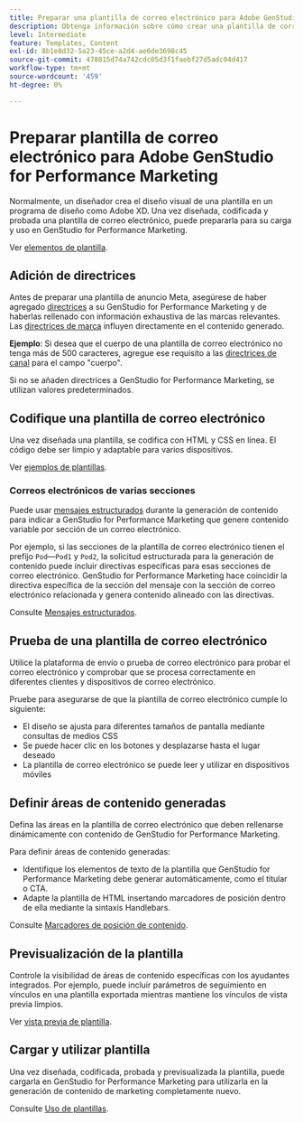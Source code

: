 ```yaml
---
title: Preparar una plantilla de correo electrónico para Adobe GenStudio for Performance Marketing
description: Obtenga información sobre cómo crear una plantilla de correo electrónico personalizada para Adobe GenStudio for Performance Marketing.
level: Intermediate
feature: Templates, Content
exl-id: 8b1e8d32-5a23-45ce-a2d4-ae6de3698c45
source-git-commit: 478815d74a742cdc05d3f1faebf27d5adc04d417
workflow-type: tm+mt
source-wordcount: '459'
ht-degree: 0%

---
```


# Preparar plantilla de correo electrónico para Adobe GenStudio for Performance Marketing

Normalmente, un diseñador crea el diseño visual de una plantilla en un programa de diseño como Adobe XD. Una vez diseñada, codificada y probada una plantilla de correo electrónico, puede prepararla para su carga y uso en GenStudio for Performance Marketing.

Ver [elementos de plantilla](use-templates.md#template-elements).

## Adición de directrices

Antes de preparar una plantilla de anuncio Meta, asegúrese de haber agregado [directrices](/help/user-guide/guidelines/overview.md) a su GenStudio for Performance Marketing y de haberlas rellenado con información exhaustiva de las marcas relevantes. Las [directrices de marca](/help/user-guide/guidelines/brands.md) influyen directamente en el contenido generado.

**Ejemplo**: Si desea que el cuerpo de una plantilla de correo electrónico no tenga más de 500 caracteres, agregue ese requisito a las [directrices de canal](/help/user-guide/guidelines/brands.md#channel-guidelines) para el campo &quot;cuerpo&quot;.

Si no se añaden directrices a GenStudio for Performance Marketing, se utilizan valores predeterminados.

## Codifique una plantilla de correo electrónico

Una vez diseñada una plantilla, se codifica con HTML y CSS en línea. El código debe ser limpio y adaptable para varios dispositivos.

Ver [ejemplos de plantillas](/help/user-guide/content/customize-template.md#template-examples).

### Correos electrónicos de varias secciones

Puede usar [mensajes estructurados](/help/user-guide/effective-prompts.md#structured-prompts) durante la generación de contenido para indicar a GenStudio for Performance Marketing que genere contenido variable por sección de un correo electrónico.

Por ejemplo, si las secciones de la plantilla de correo electrónico tienen el prefijo `Pod`—`Pod1` y `Pod2`, la solicitud estructurada para la generación de contenido puede incluir directivas específicas para esas secciones de correo electrónico. GenStudio for Performance Marketing hace coincidir la directiva específica de la sección del mensaje con la sección de correo electrónico relacionada y genera contenido alineado con las directivas.

Consulte [Mensajes estructurados](/help/user-guide/effective-prompts.md#structured-prompts).

## Prueba de una plantilla de correo electrónico

Utilice la plataforma de envío o prueba de correo electrónico para probar el correo electrónico y comprobar que se procesa correctamente en diferentes clientes y dispositivos de correo electrónico.

Pruebe para asegurarse de que la plantilla de correo electrónico cumple lo siguiente:

* El diseño se ajusta para diferentes tamaños de pantalla mediante consultas de medios CSS
* Se puede hacer clic en los botones y desplazarse hasta el lugar deseado
* La plantilla de correo electrónico se puede leer y utilizar en dispositivos móviles

## Definir áreas de contenido generadas

Defina las áreas en la plantilla de correo electrónico que deben rellenarse dinámicamente con contenido de GenStudio for Performance Marketing.

Para definir áreas de contenido generadas:

* Identifique los elementos de texto de la plantilla que GenStudio for Performance Marketing debe generar automáticamente, como el titular o CTA.
* Adapte la plantilla de HTML insertando marcadores de posición dentro de ella mediante la sintaxis Handlebars.

Consulte [Marcadores de posición de contenido](/help/user-guide/content/customize-template.md#content-placeholders).

## Previsualización de la plantilla

Controle la visibilidad de áreas de contenido específicas con los ayudantes integrados. Por ejemplo, puede incluir parámetros de seguimiento en vínculos en una plantilla exportada mientras mantiene los vínculos de vista previa limpios.

Ver [vista previa de plantilla](/help/user-guide/content/customize-template.md#template-preview).

## Cargar y utilizar plantilla

Una vez diseñada, codificada, probada y previsualizada la plantilla, puede cargarla en GenStudio for Performance Marketing para utilizarla en la generación de contenido de marketing completamente nuevo.

Consulte [Uso de plantillas](use-templates.md).

